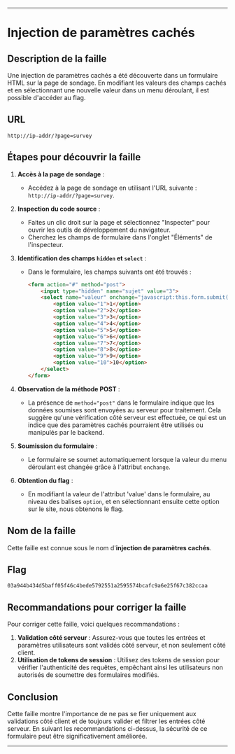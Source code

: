 
---

# Injection de paramètres cachés

## Description de la faille

Une injection de paramètres cachés a été découverte dans un formulaire HTML sur la page de sondage. En modifiant les valeurs des champs cachés et en sélectionnant une nouvelle valeur dans un menu déroulant, il est possible d'accéder au flag.

## URL

```
http://ip-addr/?page=survey
```

## Étapes pour découvrir la faille

1. **Accès à la page de sondage** :
   - Accédez à la page de sondage en utilisant l'URL suivante : `http://ip-addr/?page=survey`.

2. **Inspection du code source** :
   - Faites un clic droit sur la page et sélectionnez "Inspecter" pour ouvrir les outils de développement du navigateur.
   - Cherchez les champs de formulaire dans l'onglet "Éléments" de l'inspecteur.

3. **Identification des champs `hidden` et `select`** :
   - Dans le formulaire, les champs suivants ont été trouvés :

     ```html
     <form action="#" method="post">
         <input type="hidden" name="sujet" value="3">
         <select name="valeur" onchange="javascript:this.form.submit();">
             <option value="1">1</option>
             <option value="2">2</option>
             <option value="3">3</option>
             <option value="4">4</option>
             <option value="5">5</option>
             <option value="6">6</option>
             <option value="7">7</option>
             <option value="8">8</option>
             <option value="9">9</option>
             <option value="10">10</option>
         </select>
     </form>
     ```

4. **Observation de la méthode POST** :
   - La présence de `method="post"` dans le formulaire indique que les données soumises sont envoyées au serveur pour traitement. Cela suggère qu'une vérification côté serveur est effectuée, ce qui est un indice que des paramètres cachés pourraient être utilisés ou manipulés par le backend.

5. **Soumission du formulaire** :
   - Le formulaire se soumet automatiquement lorsque la valeur du menu déroulant est changée grâce à l'attribut `onchange`.

6. **Obtention du flag** :
   - En modifiant la valeur de l'attribut 'value' dans le formulaire, au niveau des balises `option`, et en sélectionnant ensuite cette option sur le site, nous obtenons le flag.

## Nom de la faille

Cette faille est connue sous le nom d'**injection de paramètres cachés**.

## Flag

```
03a944b434d5baff05f46c4bede5792551a2595574bcafc9a6e25f67c382ccaa
```

## Recommandations pour corriger la faille

Pour corriger cette faille, voici quelques recommandations :

1. **Validation côté serveur** : Assurez-vous que toutes les entrées et paramètres utilisateurs sont validés côté serveur, et non seulement côté client.
2. **Utilisation de tokens de session** : Utilisez des tokens de session pour vérifier l'authenticité des requêtes, empêchant ainsi les utilisateurs non autorisés de soumettre des formulaires modifiés.

## Conclusion

Cette faille montre l'importance de ne pas se fier uniquement aux validations côté client et de toujours valider et filtrer les entrées côté serveur. En suivant les recommandations ci-dessus, la sécurité de ce formulaire peut être significativement améliorée.

---
